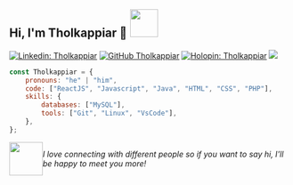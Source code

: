 <!-- [![@thokappiar's holopin board ](https://holopin.me/tholkappiar)](https://holopin.io/@tholkappiar) -->
<!-- ### Tholkappiar here 👋 -->
<!-- ### [Connect with me 💬](https://tholkappiar.bio.link/) -->
<!-- **Tholkappiar/Tholkappiar** is a ✨ _special_ ✨ repository because its `README.md` (this file) appears on your GitHub profile. -->
<!-- framework: "SpringBoot", -->

<h2> Hi, I'm Tholkappiar 👋  <img src="https://media.giphy.com/media/mGcNjsfWAjY5AEZNw6/giphy.gif" width="50"></h2>
</em></p>

[![Linkedin: Tholkappiar](https://img.shields.io/badge/-Tholkappiar-blue?style=flat-square&logo=Linkedin&logoColor=white&link=https://www.linkedin.com/in/tholkappiar/)](https://www.linkedin.com/in/tholkappiar/)
[![GitHub Tholkappiar](https://img.shields.io/github/followers/tholkappiar?label=follow&style=social)](https://github.com/tholkappiar)
[![Holopin: Tholkappiar](https://img.shields.io/badge/-Holopin-green?style=flat-square&link=https://holopin.me/tholkappiar/)](https://holopin.io/@tholkappiar)
![](https://komarev.com/ghpvc/?username=tholkappiar&label=PROFILE+VIEWS)

```javascript
const Tholkappiar = {
	pronouns: "he" | "him",
	code: ["ReactJS", "Javascript", "Java", "HTML", "CSS", "PHP"],
	skills: {
		databases: ["MySQL"],
		tools: ["Git", "Linux", "VsCode"],
	},
};
```

<div >
    <em>
        <p style="display: flex; align-items: center;">
              <img src="https://github.com/Anmol-Baranwal/Cool-GIFs-For-GitHub/assets/74038190/406eb3e6-caba-401d-93c8-e0a7941c84b9" width="60">
            I love connecting with different people so if you want to say hi, I'll be happy to meet you more!
        </p>
    </em>
</div>

